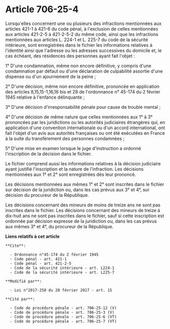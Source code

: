 # Article 706-25-4

Lorsqu'elles concernent une ou plusieurs des infractions mentionnées aux articles 421-1 à 421-6 du code pénal, à l'exclusion
de celles mentionnées aux articles 421-2-5 à 421-2-5-2 du même code, ainsi que les infractions mentionnées aux articles L.
224-1 et L. 225-7 du code de la sécurité intérieure, sont enregistrées dans le fichier les informations relatives à
l'identité ainsi que l'adresse ou les adresses successives du domicile et, le cas échéant, des résidences des personnes ayant
fait l'objet : 

1° D'une condamnation, même non encore définitive, y compris d'une condamnation par défaut ou d'une déclaration de
culpabilité assortie d'une dispense ou d'un ajournement de la peine ; 

2° D'une décision, même non encore définitive, prononcée en application des articles 8,15,15-1,16,16 bis et 28 de
l'ordonnance n° 45-174 du 2 février 1945 relative à l'enfance délinquante ; 

3° D'une décision d'irresponsabilité pénale pour cause de trouble mental ; 

4° D'une décision de même nature que celles mentionnées aux 1° à 3° prononcées par les juridictions ou les autorités
judiciaires étrangères qui, en application d'une convention internationale ou d'un accord international, ont fait l'objet
d'un avis aux autorités françaises ou ont été exécutées en France à la suite du transfèrement des personnes condamnées ; 

5° D'une mise en examen lorsque le juge d'instruction a ordonné l'inscription de la décision dans le fichier. 

Le fichier comprend aussi les informations relatives à la décision judiciaire ayant justifié l'inscription et la nature de
l'infraction. Les décisions mentionnées aux 1° et 2° sont enregistrées dès leur prononcé. 

Les décisions mentionnées aux mêmes 1° et 2° sont inscrites dans le fichier sur décision de la juridiction ou, dans les cas
prévus aux 3° et 4°, sur décision du procureur de la République. 

Les décisions concernant des mineurs de moins de treize ans ne sont pas inscrites dans le fichier. Les décisions concernant
des mineurs de treize à dix-huit ans ne sont pas inscrites dans le fichier, sauf si cette inscription est ordonnée par
décision expresse de la juridiction ou, dans les cas prévus aux mêmes 3° et 4°, du procureur de la République.

**Liens relatifs à cet article**

	**Cite**:

	  - Ordonnance n°45-174 du 2 février 1945
	  - Code pénal - art. 421-1
	  - Code pénal - art. 421-2-5
	  - Code de la sécurité intérieure - art. L224-1
	  - Code de la sécurité intérieure - art. L225-7

	**Modifié par**:

	  - Loi n°2017-258 du 28 février 2017 - art. 15

	**Cité par**:

	  - Code de procédure pénale - art. 706-25-12 (V)
	  - Code de procédure pénale - art. 706-25-3 (V)
	  - Code de procédure pénale - art. 706-25-6 (VT)
	  - Code de procédure pénale - art. 706-25-7 (VT)
